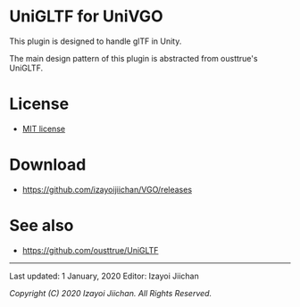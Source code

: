 # UniGLTF for UniVGO

This plugin is designed to handle glTF in Unity.

The main design pattern of this plugin is abstracted from ousttrue's UniGLTF.

# License

* [MIT license](LICENSE)

# Download

* https://github.com/izayoijiichan/VGO/releases

# See also

* https://github.com/ousttrue/UniGLTF

___
Last updated: 1 January, 2020 
Editor: Izayoi Jiichan

*Copyright (C) 2020 Izayoi Jiichan. All Rights Reserved.*
